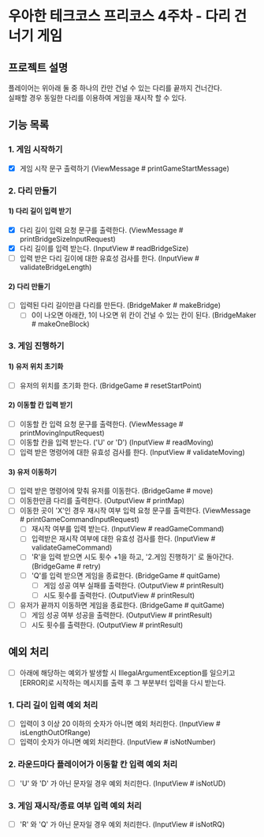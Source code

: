 # 우아한 테크코스 프리코스 4주차 - 다리 건너기 게임
## 프로젝트 설명
플레이어는 위아래 둘 중 하나의 칸만 건널 수 있는 다리를 끝까지 건너간다.  
실패할 경우 동일한 다리를 이용하여 게임을 재시작 할 수 있다.

## 기능 목록
### 1. 게임 시작하기
- [x] 게임 시작 문구 출력하기 (ViewMessage # printGameStartMessage)
### 2. 다리 만들기
#### 1) 다리 길이 입력 받기
- [x] 다리 길이 입력 요청 문구를 출력한다. (ViewMessage # printBridgeSizeInputRequest)
- [x] 다리 길이를 입력 받는다. (InputView # readBridgeSize)
- [ ] 입력 받은 다리 길이에 대한 유효성 검사를 한다. (InputView # validateBridgeLength)
#### 2) 다리 만들기
- [ ] 입력된 다리 길이만큼 다리를 만든다. (BridgeMaker # makeBridge)
  - [ ] 0이 나오면 아래칸, 1이 나오면 위 칸이 건널 수 있는 칸이 된다. (BridgeMaker # makeOneBlock)
### 3. 게임 진행하기
#### 1) 유저 위치 초기화
- [ ] 유저의 위치를 초기화 한다. (BridgeGame # resetStartPoint)
#### 2) 이동할 칸 입력 받기
- [ ] 이동할 칸 입력 요청 문구를 출력한다. (ViewMessage # printMovingInputRequest)
- [ ] 이동할 칸을 입력 받는다. ('U' or 'D') (InputView # readMoving)
- [ ] 입력 받은 명령어에 대한 유효성 검사를 한다. (InputView # validateMoving)
#### 3) 유저 이동하기
- [ ] 입력 받은 명령어에 맞춰 유저를 이동한다. (BridgeGame # move)
- [ ] 이동한만큼 다리를 출력한다. (OutputView # printMap)
- [ ] 이동한 곳이 'X'인 경우 재시작 여부 입력 요청 문구를 출력한다. (ViewMessage # printGameCommandInputRequest)
    - [ ] 재시작 여부를 입력 받는다. (InputView # readGameCommand)
    - [ ] 입력받은 재시작 여부에 대한 유효성 검사를 한다. (InputView # validateGameCommand)
    - [ ] 'R'을 입력 받으면 시도 횟수 +1을 하고, '2.게임 진행하기' 로 돌아간다. (BridgeGame # retry)
    - [ ] 'Q'를 입력 받으면 게임을 종료한다. (BridgeGame # quitGame)
        - [ ] 게임 성공 여부 실패를 출력한다. (OutputView # printResult)
        - [ ] 시도 횟수를 출력한다. (OutputView # printResult)
- [ ] 유저가 끝까지 이동하면 게임을 종료한다. (BridgeGame # quitGame)
    - [ ] 게임 성공 여부 성공을 출력한다. (OutputView # printResult)
    - [ ] 시도 횟수를 출력한다. (OutputView # printResult)
## 예외 처리
- [ ] 아래에 해당하는 예외가 발생할 시 IllegalArgumentException를 일으키고 [ERROR]로 시작하는 메시지를 출력 후 그 부분부터 입력을 다시 받는다.
### 1. 다리 길이 입력 예외 처리
- [ ] 입력이 3 이상 20 이하의 숫자가 아니면 예외 처리한다. (InputView # isLengthOutOfRange)
- [ ] 입력이 숫자가 아니면 예외 처리한다. (InputView # isNotNumber)
### 2. 라운드마다 플레이어가 이동할 칸 입력 예외 처리
- [ ] 'U' 와 'D' 가 아닌 문자일 경우 예외 처리한다. (InputView # isNotUD)
### 3. 게임 재시작/종료 여부 입력 예외 처리
- [ ] 'R' 와 'Q' 가 아닌 문자일 경우 예외 처리한다. (InputView # isNotRQ)